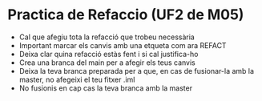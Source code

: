 # Practica de Refaccio (UF2 de M05)
- Cal que afegiu tota la refacció que trobeu necessària
- Important marcar els canvis amb una etqueta com ara REFACT
- Deixa clar quina refacció estàs fent i si cal justifica-ho
- Crea una branca del main per a afegir els teus canvis
- Deixa la teva branca preparada per a que, en cas de fusionar-la amb la master, no afegeixi el teu fitxer .iml
- No fusionis en cap cas la teva branca amb la master
